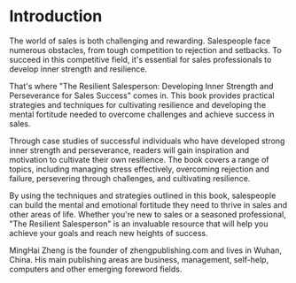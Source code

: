 # Introduction

The world of sales is both challenging and rewarding. Salespeople face numerous obstacles, from tough competition to rejection and setbacks. To succeed in this competitive field, it's essential for sales professionals to develop inner strength and resilience.

That's where "The Resilient Salesperson: Developing Inner Strength and Perseverance for Sales Success" comes in. This book provides practical strategies and techniques for cultivating resilience and developing the mental fortitude needed to overcome challenges and achieve success in sales.

Through case studies of successful individuals who have developed strong inner strength and perseverance, readers will gain inspiration and motivation to cultivate their own resilience. The book covers a range of topics, including managing stress effectively, overcoming rejection and failure, persevering through challenges, and cultivating resilience.

By using the techniques and strategies outlined in this book, salespeople can build the mental and emotional fortitude they need to thrive in sales and other areas of life. Whether you're new to sales or a seasoned professional, "The Resilient Salesperson" is an invaluable resource that will help you achieve your goals and reach new heights of success.


MingHai Zheng is the founder of zhengpublishing.com and lives in Wuhan, China. His main publishing areas are business, management, self-help, computers and other emerging foreword fields.

